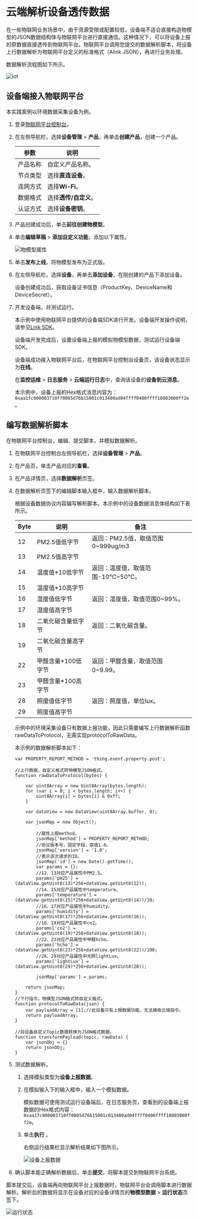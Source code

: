 # 云端解析设备透传数据

在一些物联网业务场景中，由于资源受限或配置较低，设备端不适合直接构造物模型的JSON数据结构体与物联网平台进行直接通信。这种情况下，可以将设备上报的原数据直接透传到物联网平台。物联网平台调用您提交的数据解析脚本，将设备上行数据解析为物联网平台定义的标准格式（Alink JSON），再进行业务处理。

数据解析流程图如下所示。

![iot](https://static-aliyun-doc.oss-accelerate.aliyuncs.com/assets/img/zh-CN/8531649951/p71182.png)

## 设备端接入物联网平台

本实践案例以环境数据采集设备为例。

1.  登录[物联网平台控制台](https://iot.console.aliyun.com)。

2.  在左侧导航栏，选择**设备管理** \> **产品**，再单击**创建产品**，创建一个产品。

    |参数|说明|
    |--|--|
    |产品名称|自定义产品名称。|
    |节点类型|选择**直连设备**。|
    |连网方式|选择**Wi-Fi**。|
    |数据格式|选择**透传/自定义**。|
    |认证方式|选择**设备密钥**。|

3.  产品创建成功后，单击**前往创建物模型**。

4.  单击**编辑草稿** \> **添加自定义功能**，添加以下属性。

    ![物模型属性](https://static-aliyun-doc.oss-accelerate.aliyuncs.com/assets/img/zh-CN/8531649951/p92997.png)

5.  单击**发布上线**，将物模型发布为正式版。

6.  在左侧导航栏，选择**设备**，再单击**添加设备**，在刚创建的产品下添加设备。

    设备创建成功后，获取设备证书信息（ProductKey、DeviceName和DeviceSecret）。

7.  开发设备端，并测试运行。

    本示例中使用物联网平台提供的设备端SDK进行开发。设备端开发操作说明，请参见[Link SDK](https://www.alibabacloud.com/help/doc-detail/96627.htm)。

    设备端开发完成后，设置设备端上报的模拟物模型数据，测试运行设备端SDK。

    设备端成功接入物联网平台后，在物联网平台控制台设备页，该设备状态显示为**在线**。

    在**监控运维** \> **日志服务** \> **云端运行日志**中，查询该设备的**设备到云消息**。

    本示例中，设备上报的Hex格式消息内容为：`0xaa1fc800003710ff0005d76b15001c013400ad04ffff0400ffff18003000ff2e`。


## 编写数据解析脚本

在物联网平台控制台，编辑、提交脚本，并模拟数据解析。

1.  在物联网平台控制台左侧导航栏，选择**设备管理** \> **产品**。

2.  在产品页，单击产品对应的**查看**。

3.  在产品详情页，选择**数据解析**页签。

4.  在数据解析页签下的编辑脚本输入框中，输入数据解析脚本。

    根据设备数据协议内容编写解析脚本。本示例中的设备数据消息体结构如下表所示。

    |Byte|说明|备注|
    |----|--|--|
    |12|PM2.5值低字节|返回：PM2.5值，取值范围0~999ug/m3|
    |13|PM2.5值高字节|
    |14|温度值\*10低字节|返回：温度值，取值范围-10°C~50°C。|
    |15|温度值\*10高字节|
    |16|湿度值低字节|返回：湿度值，取值范围0~99%。|
    |17|湿度值高字节|
    |18|二氧化碳含量低字节|返回：二氧化碳含量。|
    |19|二氧化碳含量高字节|
    |22|甲醛含量\*100低字节|返回：甲醛含量，取值范围0~9.99。|
    |23|甲醛含量\*100高字节|
    |28|照度值低字节|返回：照度值，单位lux。|
    |29|照度值高字节|

    示例中的环境采集设备只有数据上报功能，因此只需要编写上行数据解析函数rawDataToProtocol，无需实现protocolToRawData。

    本示例的数据解析脚本如下：

    ```
    var PROPERTY_REPORT_METHOD = 'thing.event.property.post';
    
    //上行数据，自定义格式转物模型JSON格式。
    function rawDataToProtocol(bytes) {
    
        var uint8Array = new Uint8Array(bytes.length);
        for (var i = 0; i < bytes.length; i++) {
            uint8Array[i] = bytes[i] & 0xff;
        }
    
        var dataView = new DataView(uint8Array.buffer, 0);
    
        var jsonMap = new Object();
    
            //属性上报method。
            jsonMap['method'] = PROPERTY_REPORT_METHOD;
            //协议版本号，固定字段，取值1.0。
            jsonMap['version'] = '1.0';
            //表示该次请求的ID。
            jsonMap['id'] = new Date().getTime();
            var params = {};
            //12、13对应产品属性中PM2.5。
            params['pm25'] = (dataView.getUint8(13)*256+dataView.getUint8(12));
            //14、15对应产品属性中temperature。
            params['temperature'] = (dataView.getUint8(15)*256+dataView.getUint8(14))/10;
            //16、17对应产品属性中humidity。
            params['humidity'] = (dataView.getUint8(17)*256+dataView.getUint8(16));
            //18、19对应产品属性中co2。
            params['co2'] = (dataView.getUint8(19)*256+dataView.getUint8(18));
            //22、23对应产品属性中甲醛hcho。
            params['hcho'] = (dataView.getUint8(23)*256+dataView.getUint8(22))/100;
            //28、29对应产品属性中光照lightLux。
            params['lightLux'] = (dataView.getUint8(29)*256+dataView.getUint8(28));
    
            jsonMap['params'] = params;
    
        return jsonMap;
    }
    //下行指令，物模型JSON格式转自定义格式。
    function protocolToRawData(json) {
        var payloadArray = [1];//此设备只有上报数据功能，无法接收云端指令。
        return payloadArray;
    }
    
    //将设备自定义Topic数据转换为JSON格式数据。
    function transformPayload(topic, rawData) {
        var jsonObj = {}
        return jsonObj;
    }
    ```

5.  测试数据解析。

    1.  选择模拟类型为**设备上报数据**。

    2.  在模拟输入下的输入框中，输入一个模拟数据。

        模拟数据可使用测试运行设备端后，在日志服务页，查看到的设备端上报数据的Hex格式内容：`0xaa1fc800003710ff0005d76b15001c013400ad04ffff0400ffff18003000ff2e`。

    3.  单击**执行** 。

        右侧运行结果栏显示解析结果如下图所示。

        ![设备上报数据](https://static-aliyun-doc.oss-accelerate.aliyuncs.com/assets/img/zh-CN/8531649951/p137796.png)

6.  确认脚本能正确解析数据后，单击**提交**，将脚本提交到物联网平台系统。


脚本提交后，设备端再向物联网平台上报数据时，物联网平台会调用脚本进行数据解析。解析后的数据将显示在设备对应的设备详情页的**物模型数据** \> **运行状态**页签下。

![运行状态](https://static-aliyun-doc.oss-accelerate.aliyuncs.com/assets/img/zh-CN/8531649951/p111751.png)

